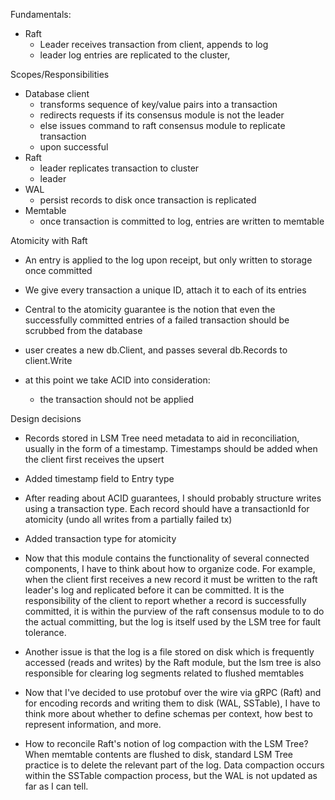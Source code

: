 Fundamentals:
- Raft
    - Leader receives transaction from client, appends to log
    - leader log entries are replicated to the cluster, 

Scopes/Responsibilities
- Database client
    - transforms sequence of key/value pairs into a transaction
    - redirects requests if its consensus module is not the leader
    - else issues command to raft consensus module to replicate transaction
    - upon successful 
- Raft
    - leader replicates transaction to cluster
    - leader 
- WAL
    - persist records to disk once transaction is replicated
- Memtable
    - once transaction is committed to log, entries are written to memtable


Atomicity with Raft
- An entry is applied to the log upon receipt, but only written to storage once
  committed
- We give every transaction a unique ID, attach it to each of its entries
- Central to the atomicity guarantee is the notion that even the successfully
  committed entries of a failed transaction should be scrubbed from the database



- user creates a new db.Client, and passes several db.Records to client.Write
- at this point we take ACID into consideration:
    - the transaction should not be applied



Design decisions
- Records stored in LSM Tree need metadata to aid in reconciliation, usually in
  the form of a timestamp. Timestamps should be added when the client first 
  receives the upsert 
- Added timestamp field to Entry type

- After reading about ACID guarantees, I should probably structure writes using
  a transaction type. Each record should have a transactionId for atomicity
  (undo all writes from a partially failed tx)
- Added transaction type for atomicity 

- Now that this module contains the functionality of several connected
  components, I have to think about how to organize code. For example, when the
  client first receives a new record it must be written to the raft leader's log
  and replicated before it can be committed. It is the responsibility of the
  client to report whether a record is successfully committed, it is within the
  purview of the raft consensus module to to do the actual committing, but the
  log is itself used by the LSM tree for fault tolerance.

- Another issue is that the log is a file stored on disk which is frequently
  accessed (reads and writes) by the Raft module, but the lsm tree is also 
  responsible for clearing log segments related to flushed memtables

- Now that I've decided to use protobuf over the wire via gRPC (Raft) and for
  encoding records and writing them to disk (WAL, SSTable), I have to think more
  about whether to define schemas per context, how best to represent
  information, and more.

- How to reconcile Raft's notion of log compaction with the LSM Tree? When
  memtable contents are flushed to disk, standard LSM Tree practice is to delete
  the relevant part of the log. Data compaction occurs within the SSTable
  compaction process, but the WAL is not updated as far as I can tell.
